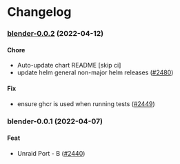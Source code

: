 # Changelog<br>


<a name="blender-0.0.2"></a>
### [blender-0.0.2](https://github.com/truecharts/apps/compare/blender-desktop-g3-0.0.1...blender-0.0.2) (2022-04-12)

#### Chore

* Auto-update chart README [skip ci]
* update helm general non-major helm releases ([#2480](https://github.com/truecharts/apps/issues/2480))

#### Fix

* ensure ghcr is used when running tests ([#2449](https://github.com/truecharts/apps/issues/2449))



<a name="blender-0.0.1"></a>
### blender-0.0.1 (2022-04-07)

#### Feat

* Unraid Port - B ([#2440](https://github.com/truecharts/apps/issues/2440))
